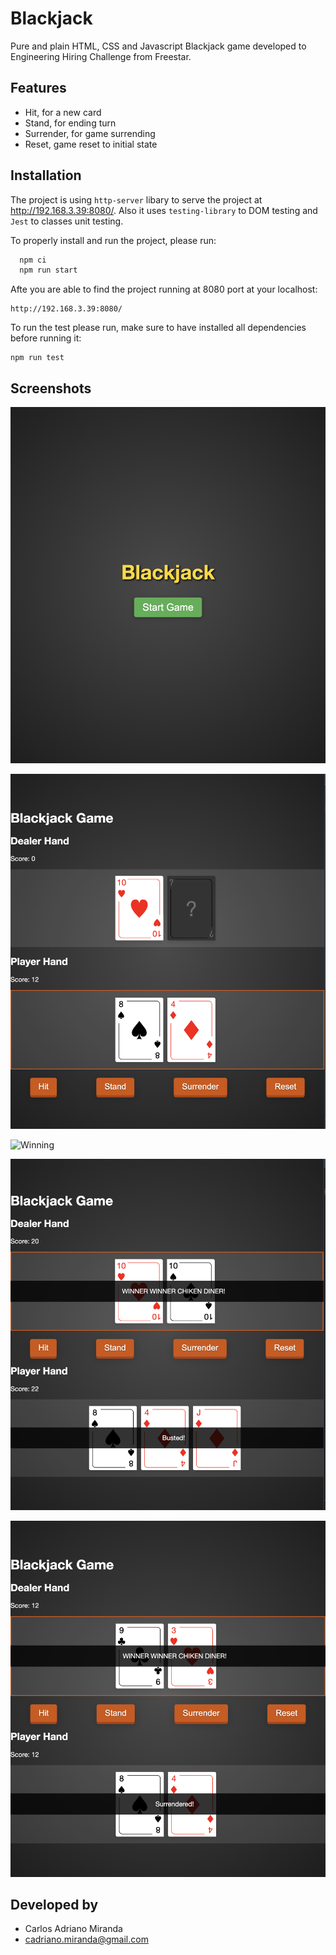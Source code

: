 # Blackjack

Pure and plain HTML, CSS and Javascript Blackjack game developed to Engineering Hiring Challenge from Freestar.

## Features

- Hit, for a new card
- Stand, for ending turn
- Surrender, for game surrending
- Reset, game reset to initial state

## Installation

The project is using `http-server` libary to serve the project at http://192.168.3.39:8080/. Also it uses `testing-library` to DOM testing and `Jest` to classes unit testing.

To properly install and run the project, please run:

```bash
  npm ci
  npm run start
```

Afte you are able to find the project running at 8080 port at your localhost:

```
http://192.168.3.39:8080/
```

To run the test please run, make sure to have installed all dependencies before running it:

```
npm run test
```

## Screenshots

![Initial](./assets/initial.png)

![Playing](./assets/playing.png)

![Winning](./assets/plauyer-winning.png)

![Busted](./assets/busted.png)

![Surrender](./assets/surrender.png)

## Developed by

- Carlos Adriano Miranda
- cadriano.miranda@gmail.com
